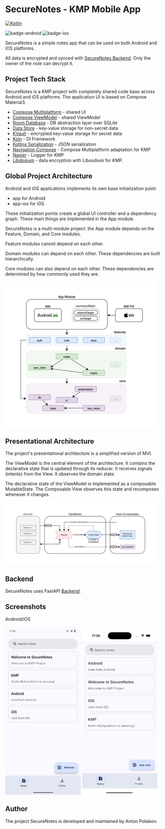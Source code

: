 # SecureNotes - KMP Mobile App

[![Kotlin](https://img.shields.io/badge/Kotlin-2.1.20-blue.svg?style=flat&logo=kotlin)](https://kotlinlang.org)

![badge-android](http://img.shields.io/badge/platform-android-6EDB8D.svg?style=flat)
![badge-ios](https://img.shields.io/badge/platform-ios-6EDB8D.svg?style=flat)

SecureNotes is a simple notes app that can be used on both Android and iOS platforms.

All data is encrypted and synced with [SecureNotes Backend](https://github.com/aspoliakov/securenotes-backend). Only the owner of the note can decrypt it.

## Project Tech Stack

SecureNotes is a KMP project with completely shared code base across Android and iOS platforms. The application UI is based on Compose Material3.

- [Compose Multiplatform](https://github.com/JetBrains/compose-multiplatform) - shared UI
- [Compose ViewModel](https://www.jetbrains.com/help/kotlin-multiplatform-dev/compose-viewmodel.html) - shared ViewModel
- [Room Database](https://developer.android.com/kotlin/multiplatform/room) - DB abstraction layer over SQLite
- [Data Store](https://developer.android.com/jetpack/androidx/releases/datastore) - key-value storage for non-secret data
- [KVault](https://github.com/Liftric/KVault) - encrypted key-value storage for secret data
- [Koin](https://github.com/InsertKoinIO/koin) - DI Framework
- [Kotlinx Serialization](https://github.com/Kotlin/kotlinx.serialization) - JSON serialization
- [Navigation Compose](https://www.jetbrains.com/help/kotlin-multiplatform-dev/compose-navigation-routing.html) - Compose Multiplatform adaptation for KMP
- [Napier](https://github.com/AAkira/Napier) - Logger for KMP
- [Libdosium](https://github.com/ionspin/kotlin-multiplatform-libsodium) - data encryption with Libsodium for KMP.

## Global Project Architecture

Android and iOS applications implements its own base initialization point:

- app for Android
- app-ios for iOS

These initialization points create a global UI controller and a dependency graph. These main things are implemented in the App module.

SecureNotes is a multi-module project: the App module depends on the Feature, Domain, and Core modules.

Feature modules cannot depend on each other.

Domain modules can depend on each other. These dependencies are built hierarchically.

Core modules can also depend on each other. These dependencies are determined by how commonly used they are.

<img src="assets/images/securenotes_arch.png" width="480" alt="Global Project Architecture">

## Presentational Architecture

The project's presentational architecture is a simplified version of MVI.

The ViewModel is the central element of the architecture. It contains the declarative state that is updated through its reducer. It receives signals (intents) from the View. It observes the domain state.

The declarative state of the ViewModel is implemented as a composable MutableState. The Composable View observes this state and recomposes whenever it changes.

<img src="assets/images/securenotes_presentational_arch.png" width="480" alt="Presentational Architecture">

## Backend

SecureNotes uses FastAPI [Backend](https://github.com/aspoliakov/securenotes-backend).

## Screenshots

Android/iOS

<img src="assets/screenshots/Android.png" width="240" alt="screenshot from Android"> <img src="assets/screenshots/iOS.png" width="240" alt="screenshot from iOS">

## Author

The project SecureNotes is developed and maintained by Anton Poliakov.
